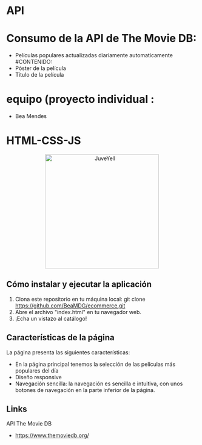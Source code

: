 # API
# Consumo de la API de The Movie DB:
* Películas populares actualizadas diariamente automaticamente <br>
#CONTENIDO:
* Póster de la película
* Título de la película 

# equipo (proyecto individual :
* Bea Mendes

# HTML-CSS-JS
<div>
<p style = 'text-align:center;'>
<img src="https://user-images.githubusercontent.com/126781088/229580377-f7f50c57-8688-4a43-8dc7-6513f6f84e73.png" alt="JuveYell" width="300px">
</p>

## Cómo instalar y ejecutar la aplicación
1. Clona este repositorio en tu máquina local: git clone https://github.com/BeaMDG/ecommerce.git
2. Abre el archivo "index.html" en tu navegador web.
3. ¡Echa un vistazo al catálogo!

## Características de la página
La página presenta las siguientes características:
* En la página principal tenemos la selección de las películas más populares del día
* Diseño responsive
* Navegación sencilla: la navegación es sencilla e intuitiva, con unos botones de navegación en la parte inferior de la página.


## Links
API The Movie DB
* https://www.themoviedb.org/
